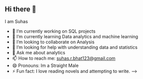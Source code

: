 ## Hi there 👋
I am Suhas

- 🔭 I’m currently working on SQL projects
- 🌱 I’m currently learning Data analytics and machine learning 
- 👯 I’m looking to collaborate on Analysis
- 🤔 I’m looking for help with understanding data and statistics
- 💬 Ask me about analytics
- 📫 How to reach me: suhas.r.bhat123@gmail.com
- 😄 Pronouns: Im a Straight Male
- ⚡ Fun fact: I love reading novels and attempting to write.
-->
